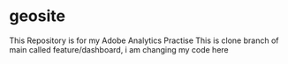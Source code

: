 # geosite
This Repository is for my Adobe Analytics Practise
This is clone branch of main called feature/dashboard, i am changing my code here
